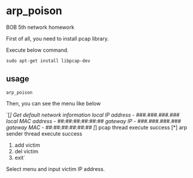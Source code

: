 # arp_poison
BOB 5th network homework

First of all, you need to install pcap library.

Execute below command.

`sudo apt-get install libpcap-dev`

## usage
`arp_poison`

Then, you can see the menu like below

`[*] Get default network information
local IP address - ###.###.###.###
local MAC address - ##:##:##:##:##:##
gateway IP - ###.###.###.###
gateway MAC - ##:##:##:##:##:##
[*] pcap thread execute success
[*] arp sender thread execute success
1. add victim
2. del victim
3. exit`

Select menu and input victim IP address.
